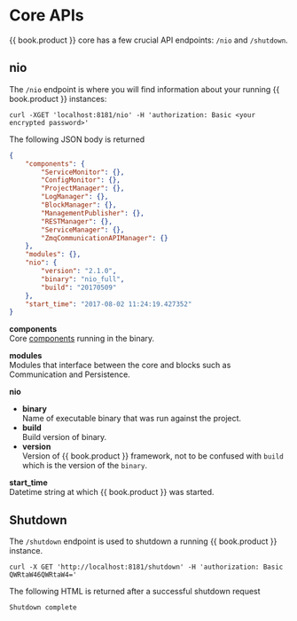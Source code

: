 # Core APIs

{{ book.product }} core has a few crucial API endpoints: `/nio` and `/shutdown`.

## nio

The `/nio` endpoint is where you will find information about your running {{ book.product }} instances:

    curl -XGET 'localhost:8181/nio' -H 'authorization: Basic <your encrypted password>'

The following JSON body is returned

```json
{
    "components": {
        "ServiceMonitor": {},
        "ConfigMonitor": {},
        "ProjectManager": {},
        "LogManager": {},
        "BlockManager": {},
        "ManagementPublisher": {},
        "RESTManager": {},
        "ServiceManager": {},
        "ZmqCommunicationAPIManager": {}
    },
    "modules": {},
    "nio": {
        "version": "2.1.0",
        "binary": "nio_full",
        "build": "20170509"
    },
    "start_time": "2017-08-02 11:24:19.427352"
}
```

**components**<br>Core [components](../components/README.md) running in the binary.

**modules**<br>Modules that interface between the core and blocks such as Communication and Persistence.

**nio**
  - **binary**<br>Name of executable binary that was run against the project.
  - **build**<br>Build version of binary.
  - **version**<br>Version of {{ book.product }} framework, not to be confused with `build` which is the version of the `binary`.

**start_time**<br>Datetime string at which {{ book.product }} was started.


## Shutdown

The `/shutdown` endpoint is used to shutdown a running {{ book.product }} instance.

    curl -X GET 'http://localhost:8181/shutdown' -H 'authorization: Basic QWRtaW46QWRtaW4='

The following HTML is returned after a successful shutdown request

    Shutdown complete
